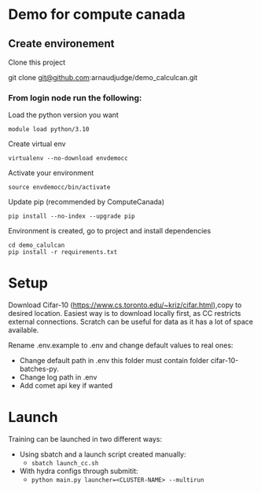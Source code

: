 # Demo for compute canada

## Create environement

Clone this project

git clone git@github.com:arnaudjudge/demo_calculcan.git

### From login node run the following:

Load the python version you want

```module load python/3.10```

Create virtual env

```virtualenv --no-download envdemocc```

Activate your environment

```source envdemocc/bin/activate```

Update pip (recommended by ComputeCanada)

```pip install --no-index --upgrade pip```

Environment is created, go to project and install dependencies

```
cd demo_calulcan
pip install -r requirements.txt
```

# Setup

Download Cifar-10 (https://www.cs.toronto.edu/~kriz/cifar.html),copy to desired location. 
Easiest way is to download locally first, as CC restricts external connections. 
Scratch can be useful for data as it has a lot of space available.

Rename .env.example to .env and change default values to real ones:
- Change default path in .env this folder must contain folder cifar-10-batches-py.
- Change log path in .env
- Add comet api key if wanted

# Launch

Training can be launched in two different ways:

- Using sbatch and a launch script created manually:
  - ``` sbatch launch_cc.sh ```
- With hydra configs through submitit:
  - ```python main.py launcher=<CLUSTER-NAME> --multirun```





